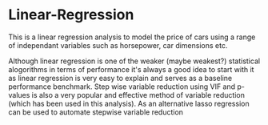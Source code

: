 # Linear-Regression

This is a linear regression analysis to model the price of cars using a range of independant variables such as horsepower, car dimensions etc. 

Although linear regression is one of the weaker (maybe weakest?) statistical alogorithms in terms of performance it's always a good idea to start with it as linear regression is very easy to explain and serves as a baseline performance benchmark. Step wise variable reduction using VIF and p-values is also a very popular and effective method of variable reduction (which has been used in this analysis). As an alternative lasso regression can be used to automate stepwise variable reduction
